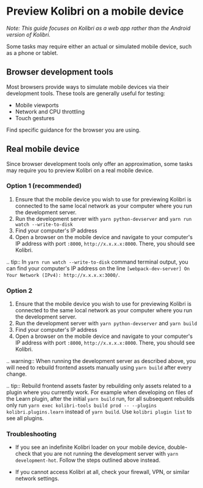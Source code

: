 # Preview Kolibri on a mobile device

_Note: This guide focuses on Kolibri as a web app rather than the Android version of Kolibri._

Some tasks may require either an actual or simulated mobile device, such as a phone or tablet.

## Browser development tools

Most browsers provide ways to simulate mobile devices via their development tools. These tools are generally useful for testing:

- Mobile viewports
- Network and CPU throttling
- Touch gestures

Find specific guidance for the browser you are using.

## Real mobile device

Since browser development tools only offer an approximation, some tasks may require you to preview Kolibri on a real mobile device.

### Option 1 (recommended)

1. Ensure that the mobile device you wish to use for previewing Kolibri is connected to the same local network as your computer where you run the development server.
2. Run the development server with `yarn python-devserver` and `yarn run watch --write-to-disk`
3. Find your computer's IP address
4. Open a browser on the mobile device and navigate to your computer's IP address with port `:8000`, `http://x.x.x.x:8000`. There, you should see Kolibri.

.. tip::
   In ``yarn run watch --write-to-disk`` command terminal output, you can find your computer's IP address on the line ``[webpack-dev-server] On Your Network (IPv4): http://x.x.x.x:3000/``.

### Option 2

1. Ensure that the mobile device you wish to use for previewing Kolibri is connected to the same local network as your computer where you run the development server.
2. Run the development server with `yarn python-devserver` and `yarn build`
3. Find your computer's IP address
4. Open a browser on the mobile device and navigate to your computer's IP address with port `:8000`, `http://x.x.x.x:8000`. There, you should see Kolibri.

.. warning::
   When running the development server as described above, you will need to rebuild frontend assets manually using ``yarn build`` after every change.

.. tip::
   Rebuild frontend assets faster by rebuilding only assets related to a plugin where you currently work. For example when developing on files of the Learn plugin, after the initial ``yarn build`` run, for all subsequent rebuilds only run ``yarn exec kolibri-tools build prod -- --plugins kolibri.plugins.learn`` instead of ``yarn build``. Use ``kolibri plugin list`` to see all plugins.

### Troubleshooting

- If you see an indefinite Kolibri loader on your mobile device, double-check that you are not running the development server with `yarn development-hot`. Follow the steps outlined above instead.

- If you cannot access Kolibri at all, check your firewall, VPN, or similar network settings.
